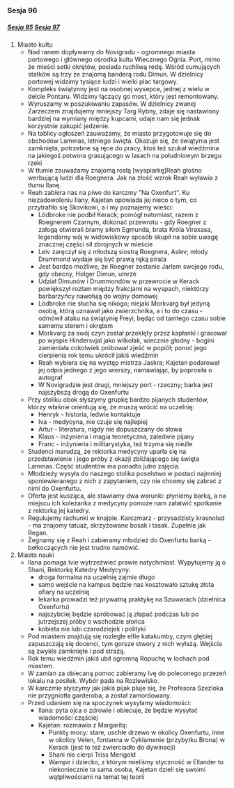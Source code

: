 ### Sesja 96
##### [Sesja 95](#sesja-95) [Sesja 97](#sesja-97)
1. Miasto kultu
    - Nad ranem dopływamy do Novigradu - ogromnego miasta portowego i głównego ośrodka kultu Wiecznego Ognia. Port, mimo że mieści setki okrętów, posiada ruchliwą redę. Wśród cumujących statków są trzy ze znajomą banderą rodu Dimun. W dzielnicy portowej widzimy tysiące ludzi i wielki plac targowy.
    - Kompleks świątynny jest na osobnej wysepce, jednej z wielu w delcie Pontaru. Widzimy łączący go most, który jest remontowany.
    - Wyruszamy w poszukiwaniu zapasów. W dzielnicy zwanej Zarzeczem znajdujemy mniejszy Targ Rybny, zdaje się nastawiony bardziej na wymiany między kupcami, udaje nam się jednak korzystnie zakupić jedzenie.
    - Na tablicy ogłoszeń zauważamy, że miasto przygotowuje się do obchodów Lammas, letniego święta. Okazuje się, że świątynia jest zamknięta, potrzebne są ręce do pracy, ktoś też szukał wiedźmina na jakiegoś potwora grasującego w lasach na południowym brzegu rzeki
    - W tłumie zauważamy znajomą rosłą [wyspiarkę]Reah głośno werbującą ludzi dla Roegnera. Jak na złość wzrok Reah wyławia z tłumu Ilanę.
    - Reah zabiera nas na piwo do karczmy "Na Oxenfurt". Ku niezadowoleniu Ilany, Kajetan opowiada jej nieco o tym, co przytrafiło się Skovikowi, a i my poznajemy wieści:
        - Lödbroke nie podbił Kerack; pomógł natomiast, razem z Roegnerem Czarnym, dokonać przewrotu - gdy Roegner z załogą otwierali bramy siłom Egmunda, brata Króla Viraxasa, legendarny wój w widowiskowy sposób skupił na sobie uwagę znacznej części sił zbrojnych w mieście
        - Leiv zaręczył się z młodszą siostrą Roegnera, Aslev; młody Drummond wydaje się być prawą ręką pirata
        - Jest bardzo możliwe, że Roegner zostanie Jarlem swojego rodu, gdy obecny, Holger Dimun, umrze
        - Udział Dimunów i Drummondów w przewrocie w Kerack powiększył rozłam między frakcjami na wyspach, niektórzy barbarzyńcy nawołują do wojny domowej
        - Lödbroke nie słucha się nikogo; niejaki Morkvarg był jedyną osobą, którą uznawał jako zwierzchnika, a i to do czasu - odmówił ataku na świątynię Freyi, będąc od tamtego czasu sobie samemu sterem i okrętem
        - Morkvarg za swój czyn został przeklęty przez kapłanki i grasował po wyspie Hindersvjal jako wilkołak, wiecznie głodny - bogini zamieniała cokolwiek próbował zjeść w popiół; ponoć jego cierpienia rok temu ukrócił jakiś wiedźmin
        - Reah wybiera się na występ mistrza Jaskra; Kajetan podarował jej odpis jednego z jego wierszy, namawiając, by poprosiła o autograf
        - W Novigradzie jest drugi, mniejszy port - rzeczny; barka jest najszybszą drogą do Oxenfurtu
    - Przy stoliku obok słyszymy grupkę bardzo pijanych studentów, którzy właśnie orientują się, że muszą wrócić na uczelnię:
        - Henryk - historia, ledwie kontaktuje
        - Iva - medycyna, nie czuje się najlepiej
        - Artur - literatura, nigdy nie dopuszczany do słowa
        - Klaus - inżynieria i magia teoretyczna, zaledwie pijany
        - Franc - inżynieria i militarystyka, też trzyma się nieźle
    - Studenci marudzą, że rektorka medycyny uparła się na przedstawienie i jego próby z okazji zbliżającego się święta Lammas. Część studentów ma ponadto jutro zajęcia.
    - Młodzieży wysyła do naszego stolika poselstwo w postaci najmniej sponiewieranego z nich z zapytaniem, czy nie chcemy się zabrać z nimi do Oxenfurtu.
    - Oferta jest kusząca, ale stawiamy dwa warunki: płyniemy barką, a na miejscu ich koleżanka z medycyny pomoże nam załatwić spotkanie z rektorką jej katedry.
    - Regulujemy rachunki w knajpie. Karczmarz - przysadzisty krasnolud - ma znajomy tatuaż, skrzyżowane bosak i tasak. Zupełnie jak Regan. 
    - Żegnamy się z Reah i zabieramy młodzież do Oxenfurtu barką - bełkoczących nie jest trudno namówić.
2. Miasto nauki
    - Ilana pomaga Ivie wytrzeźwieć prawie natychmiast. Wypytujemy ją o Shani, Rektorkę Katedry Medycyny:
        - droga formalna na uczelnię zajmie długo
        - samo wejście na kampus będzie nas kosztowało sztukę złota ofiary na uczelnię
        - lekarka prowadzi też prywatną praktykę na Szuwarach (dzielnica Oxenfurtu)
        - najszybciej będzie spróbować ją złapać podczas lub po jutrzejszej próby o wschodzie słońca
        - kobieta nie lubi czarodziejek i polityki
    - Pod miastem znajdują się rozległe elfie katakumby, czym głębiej zapuszczają się docenci, tym gorsze stwory z nich wyłażą. Wejścia są zwykle zamknięte i pod strażą.
    - Rok temu wiedźmin jakiś ubił ogromną Ropuchę w lochach pod miastem.
    - W zamian za obiecaną pomoc zabieramy Ivę do poleconego przezeń lokalu na posiłek. Wybór pada na Rozlewisko.
    - W karczmie słyszymy jak jakiś pijak pluje się, że Profesora Szezloka nie przygniotła garderoba, a został zamordowany.
    - Przed udaniem się na spoczynek wysyłamy wiadomości:
        - Ilana: pyta ojca o zdrowie i obiecuje, że będzie wysyłać wiadomości częściej
        - Kajetan: rozmawia z Margaritą:
            - Punkty mocy: stare, uschłe drzewo w okolicy Oxenfurtu, inne w okolicy Velen, fontanna w Cyklamenie (przybytku Brona) w Kerack (jest to też zwierciadło do dywinacji)
            - Shani nie cierpi Triss Merigold
            - Wampir i dziecko, z którym mieliśmy styczność w Ellander to niekoniecznie ta sama osoba, Kajetan dzieli się swoimi wątpliwościami na temat tej teorii
